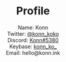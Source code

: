 # <div align="center">Profile</div>
<div align="center">Name: Konn</div>
<div align="center">Twitter: 
 <a href="https://twitter.com/konn_koko" align="center">@konn_koko</a></div>
 <div align="center">Discord: 
 <a href="https://discord.com/users/1030735550409343026" align="center">Konn#5380</a></div>
 <div align="center">Keybase: 
 <a href="https://keybase.io/konn_ko_" align="center">konn_ko_</a></div>
<div align="center">Email: hello@konn.ink</div>

# 
<p href="https://discord.com/users/1030735550409343026" align="center">
    <img alt="" src=https://lanyard.cnrad.dev/api/1030735550409343026>
</p>
<p href="https://twitter.com/konn_koko" align="center">
    <img alt="" src=https://github-readme-stats.vercel.app/api?username=konn-konn&theme=apprentice&show_icons=true>
</p>
